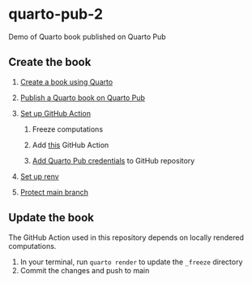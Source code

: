 
<!-- README.md is generated from README.Rmd. Please edit that file -->

# quarto-pub-2

<!-- badges: start -->
<!-- badges: end -->

Demo of Quarto book published on Quarto Pub

## Create the book

1.  [Create a book using Quarto](https://quarto.org/docs/books/)

2.  [Publish a Quarto book on Quarto
    Pub](https://quarto.org/docs/publishing/quarto-pub.html)

3.  [Set up GitHub
    Action](https://quarto.org/docs/publishing/quarto-pub.html#github-action)

    1.  Freeze computations

    2.  Add
        [this](https://quarto.org/docs/publishing/quarto-pub.html#publish-action)
        GitHub Action

    3.  [Add Quarto Pub
        credentials](https://quarto.org/docs/publishing/quarto-pub.html#quarto-pub-credentials)
        to GitHub repository

4.  [Set up
    renv](https://quarto.org/docs/publishing/quarto-pub.html#prerequisites)

5.  [Protect main
    branch](https://docs.github.com/en/repositories/configuring-branches-and-merges-in-your-repository/managing-protected-branches/managing-a-branch-protection-rule)

## Update the book

The GitHub Action used in this repository depends on locally rendered
computations.

1.  In your terminal, run `quarto render` to update the `_freeze`
    directory
2.  Commit the changes and push to main

